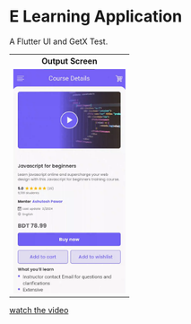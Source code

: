 # E Learning Application

A Flutter UI and GetX Test.

<table style="width:100%">
  <tr>
    <th>Output Screen</th>
  </tr>
  <tr>
    <td><img src="output/output.png" width="200" height="400"></td>
  </tr>
</table>

[watch the video](output_video.mp4)

